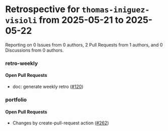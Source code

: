 # Retrospective for `thomas-iniguez-visioli` from 2025-05-21 to 2025-05-22

Reporting on 0 Issues from 0 authors, 2 Pull Requests from 1 authors, and 0 Discussions from 0 authors.


### retro-weekly

#### Open Pull Requests

- doc: generate weekly retro ([#120](https://github.com/thomas-iniguez-visioli/retro-weekly/pull/120))

### portfolio

#### Open Pull Requests

- Changes by create-pull-request action ([#262](https://github.com/thomas-iniguez-visioli/portfolio/pull/262))